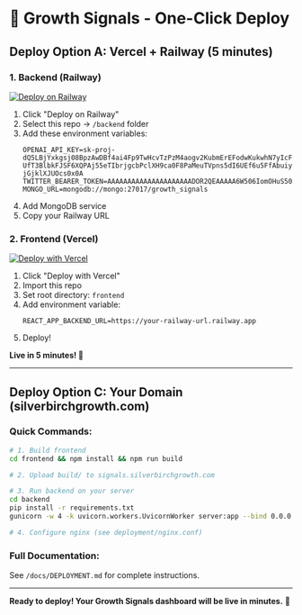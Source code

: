 # 🚀 Growth Signals - One-Click Deploy

## Deploy Option A: Vercel + Railway (5 minutes)

### 1. Backend (Railway)
[![Deploy on Railway](https://railway.app/button.svg)](https://railway.app/new/template)

1. Click "Deploy on Railway" 
2. Select this repo → `/backend` folder
3. Add these environment variables:
   ```
   OPENAI_API_KEY=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
   TWITTER_BEARER_TOKEN=AAAAAAAAAAAAAAAAAAAAADOR2QEAAAAA6W506IomOHuS50m2topvTT2o5QQ%3DwkFVv6RKndJEsYI8Fh8Wqjfk1IR14zN7wzzEpC4KWa3UAqJHOL
   MONGO_URL=mongodb://mongo:27017/growth_signals
   ```
4. Add MongoDB service
5. Copy your Railway URL

### 2. Frontend (Vercel)
[![Deploy with Vercel](https://vercel.com/button)](https://vercel.com/new/git/external?repository-url=https://github.com/yourusername/growth-signals&project-name=growth-signals&repository-name=growth-signals)

1. Click "Deploy with Vercel"
2. Import this repo
3. Set root directory: `frontend`
4. Add environment variable:
   ```
   REACT_APP_BACKEND_URL=https://your-railway-url.railway.app
   ```
5. Deploy!

**Live in 5 minutes! 🎉**

---

## Deploy Option C: Your Domain (silverbirchgrowth.com)

### Quick Commands:
```bash
# 1. Build frontend
cd frontend && npm install && npm run build

# 2. Upload build/ to signals.silverbirchgrowth.com

# 3. Run backend on your server
cd backend
pip install -r requirements.txt
gunicorn -w 4 -k uvicorn.workers.UvicornWorker server:app --bind 0.0.0.0:8001

# 4. Configure nginx (see deployment/nginx.conf)
```

### Full Documentation:
See `/docs/DEPLOYMENT.md` for complete instructions.

---

**Ready to deploy! Your Growth Signals dashboard will be live in minutes.** 🚀